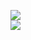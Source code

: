 [![](https://img.shields.io/badge/Made%20With-Github%20Spray-lightgrey.svg?style=for-the-badge&logo=github)](https://github.com/Annihil/github-spray#4823)  
[![](https://i.imgur.com/2DrTn0Z.gif)](https://github.com/Annihil/github-spray)